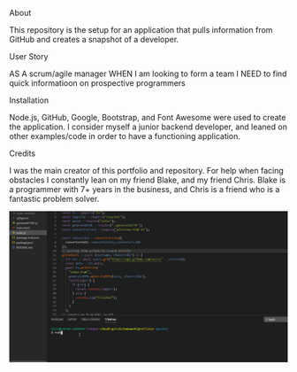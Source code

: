About

This repository is the setup for an application that pulls information from GitHub and creates a snapshot of a developer. 

User Story

AS A scrum/agile manager
WHEN I am looking to form a team
I NEED to find quick informatioon on prospective programmers 

Installation

Node.js, GitHub, Google, Bootstrap, and Font Awesome were used to create the application. I consider myself a junior backend developer, and leaned on other examples/code in order to have a functioning application. 

Credits

I was the main creator of this portfolio and repository. For help when facing obstacles I constantly lean on my friend Blake, and my friend Chris. Blake is a programmer with 7+ years in the business, and Chris is a friend who is a fantastic problem solver.

![](baileyProfile.gif)
